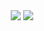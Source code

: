 <p align="center">
  <picture align="center">
    <source 
    srcset="https://github-readme-stats.vercel.app/api/top-langs/?username=arian81&layout=compact&title_color=fed7aa&custom_title=Top%20Langauges&theme=transparent"
    media="(prefers-color-scheme: dark)"
    />
    <source
    srcset="https://github-readme-stats.vercel.app/api/top-langs/?username=arian81&layout=compact&title_color=592406&custom_title=Top%20Langauges&bg_color=fed7aa"
    media="(prefers-color-scheme: light), (prefers-color-scheme: no-preference)"
    />
<img src="https://github-readme-stats.vercel.app/api/top-langs/?username=arian81&layout=compact&custom_title=Top%20Langauges" align="center"/>
</picture>
  <picture align="center">
<source 
  srcset="https://github-readme-stats.vercel.app/api?username=arian81&show_icons=true&count_private=true&theme=transparent&title_color=fed7aa&text_color=fff&icon_color=fed7aa&custom_title=My%20Statistics"
  media="(prefers-color-scheme: dark)"
/>
<source
  srcset="https://github-readme-stats.vercel.app/api?username=arian81&show_icons=true&count_private=true&title_color=592406&theme=transparent&text_color=000&icon_color=592406&bg_color=fed7aa&custom_title=My%20Statistics"
  media="(prefers-color-scheme: light), (prefers-color-scheme: no-preference)"
/>
<img src="https://github-readme-stats.vercel.app/api?username=arian81&show_icons=true" align="center"/>
</picture>
</p>
